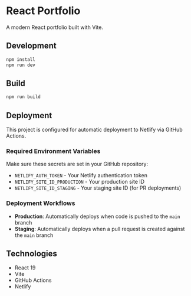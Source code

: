 # React Portfolio

A modern React portfolio built with Vite.

## Development

```bash
npm install
npm run dev
```

## Build

```bash
npm run build
```

## Deployment

This project is configured for automatic deployment to Netlify via GitHub Actions.

### Required Environment Variables

Make sure these secrets are set in your GitHub repository:

- `NETLIFY_AUTH_TOKEN` - Your Netlify authentication token
- `NETLIFY_SITE_ID_PRODUCTION` - Your production site ID
- `NETLIFY_SITE_ID_STAGING` - Your staging site ID (for PR deployments)

### Deployment Workflows

- **Production**: Automatically deploys when code is pushed to the `main` branch
- **Staging**: Automatically deploys when a pull request is created against the `main` branch

## Technologies

- React 19
- Vite
- GitHub Actions
- Netlify


